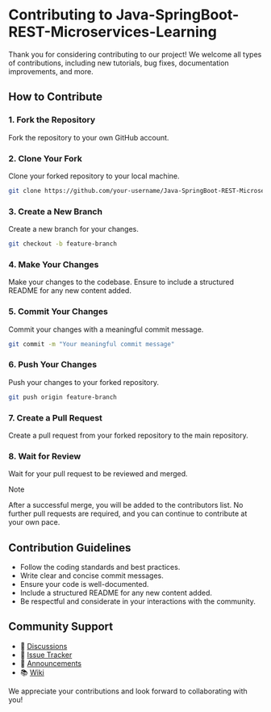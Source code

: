 # Contributing to Java-SpringBoot-REST-Microservices-Learning

Thank you for considering contributing to our project! We welcome all types of contributions, including new tutorials, bug fixes, documentation improvements, and more.

## How to Contribute

### 1. Fork the Repository
Fork the repository to your own GitHub account.

### 2. Clone Your Fork
Clone your forked repository to your local machine.
```bash
git clone https://github.com/your-username/Java-SpringBoot-REST-Microservices-Learning.git
```

### 3. Create a New Branch
Create a new branch for your changes.
```bash
git checkout -b feature-branch
```

### 4. Make Your Changes
Make your changes to the codebase. Ensure to include a structured README for any new content added.

### 5. Commit Your Changes
Commit your changes with a meaningful commit message.
```bash
git commit -m "Your meaningful commit message"
```

### 6. Push Your Changes
Push your changes to your forked repository.
```bash
git push origin feature-branch
```

### 7. Create a Pull Request
Create a pull request from your forked repository to the main repository.

### 8. Wait for Review
Wait for your pull request to be reviewed and merged.

> [!NOTE]
> After a successful merge, you will be added to the contributors list. No further pull requests are required, and you can continue to contribute at your own pace.

## Contribution Guidelines

- Follow the coding standards and best practices.
- Write clear and concise commit messages.
- Ensure your code is well-documented.
- Include a structured README for any new content added.
- Be respectful and considerate in your interactions with the community.

## Community Support

- 💬 [Discussions](https://github.com/VSat08/Java-SpringBoot-REST-Microservices-Learning/discussions)
- 🐛 [Issue Tracker](https://github.com/VSat08/Java-SpringBoot-REST-Microservices-Learning/issues)
- 📢 [Announcements](https://github.com/VSat08/Java-SpringBoot-REST-Microservices-Learning/releases)
- 📚 [Wiki](https://github.com/VSat08/Java-SpringBoot-REST-Microservices-Learning/wiki)

We appreciate your contributions and look forward to collaborating with you!
